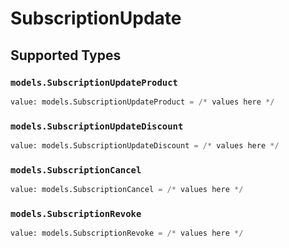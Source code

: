 # SubscriptionUpdate


## Supported Types

### `models.SubscriptionUpdateProduct`

```python
value: models.SubscriptionUpdateProduct = /* values here */
```

### `models.SubscriptionUpdateDiscount`

```python
value: models.SubscriptionUpdateDiscount = /* values here */
```

### `models.SubscriptionCancel`

```python
value: models.SubscriptionCancel = /* values here */
```

### `models.SubscriptionRevoke`

```python
value: models.SubscriptionRevoke = /* values here */
```

